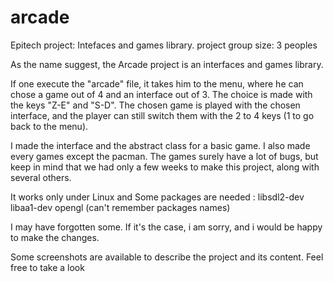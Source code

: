 # arcade
Epitech project: Intefaces and games library.
project group size: 3 peoples

As the name suggest, the Arcade project is an interfaces and games library.

If one execute the "arcade" file, it takes him to the menu, where he can chose a game out of 4 and an interface out of 3.
The choice is made with the keys "Z-E" and "S-D".
The chosen game is played with the chosen interface, and the player can still switch them with the 2 to 4 keys (1 to go back to the menu).

I made the interface and the abstract class for a basic game.
I also made every games except the pacman.
The games surely have a lot of bugs, but keep in mind that we had only a few weeks to make this project, along with several others.

It works only under Linux and Some packages are needed :
libsdl2-dev
libaa1-dev
opengl (can't remember packages names)

I may have forgotten some. If it's the case, i am sorry, and i would be happy to make the changes.

Some screenshots are available to describe the project and its content. Feel free to take a look
